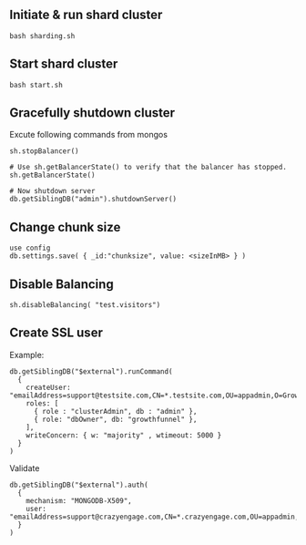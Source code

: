 ## Initiate & run shard cluster

```
bash sharding.sh
```

## Start shard cluster

```
bash start.sh
```

## Gracefully shutdown cluster

Excute following commands from mongos
```
sh.stopBalancer()

# Use sh.getBalancerState() to verify that the balancer has stopped.
sh.getBalancerState()

# Now shutdown server
db.getSiblingDB("admin").shutdownServer()
```

## Change chunk size

```
use config
db.settings.save( { _id:"chunksize", value: <sizeInMB> } )
```

## Disable Balancing

```
sh.disableBalancing( "test.visitors")
```

## Create SSL user

Example:
```
db.getSiblingDB("$external").runCommand(
  {
    createUser: "emailAddress=support@testsite.com,CN=*.testsite.com,OU=appadmin,O=Growthfunnel,L=Dhaka,ST=Dhaka,C=BD",
    roles: [
      { role : "clusterAdmin", db : "admin" },
      { role: "dbOwner", db: "growthfunnel" },
    ],
    writeConcern: { w: "majority" , wtimeout: 5000 }
  }
)
```

Validate
```
db.getSiblingDB("$external").auth(
  {
    mechanism: "MONGODB-X509",
    user: "emailAddress=support@crazyengage.com,CN=*.crazyengage.com,OU=appadmin,O=Growthfunnel,L=Dhaka,ST=Dhaka,C=BD"
  }
)
```